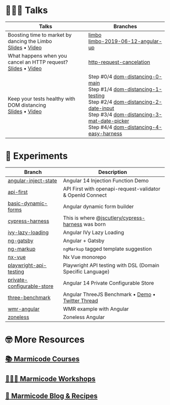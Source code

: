 # 👨🏻‍🍳 Talks

| Talks                                                                                                                                                                                                                                         | Branches                                                                                                                                                                                                                                                                                                                                                                                                                                                                                                                                                                                             |
| --------------------------------------------------------------------------------------------------------------------------------------------------------------------------------------------------------------------------------------------- | ---------------------------------------------------------------------------------------------------------------------------------------------------------------------------------------------------------------------------------------------------------------------------------------------------------------------------------------------------------------------------------------------------------------------------------------------------------------------------------------------------------------------------------------------------------------------------------------------------- |
| Boosting time to market by dancing the Limbo <br> [Slides](https://slides.com/yjaaidi/angular-up-boosting-time-to-market-by-dancing-the-limbo) • [Video](https://www.youtube.com/watch?v=izGz7H-8yIk&list=PLmYjp4_mTlX5Wn3dRCV-2NqFGPqHQN1ek) | [limbo](https://github.com/yjaaidi/experiments/tree/limbo) <br> [limbo-2019-06-12-angular-up](https://github.com/yjaaidi/experiments/tree/limbo-2019-06-12-angular-up)                                                                                                                                                                                                                                                                                                                                                                                                                               |
| What happens when you cancel an HTTP request? <br> [Slides](https://slides.com/yjaaidi/what-happens-when-you-cancel-an-http-request-6ed586#/) • [Video](https://www.youtube.com/watch?v=5P9XVObbvS4&list=PLmYjp4_mTlX5Wn3dRCV-2NqFGPqHQN1ek)  | [http-request-cancelation](https://github.com/yjaaidi/experiments/tree/http-request-cancelation)                                                                                                                                                                                                                                                                                                                                                                                                                                                                                                     |
| Keep your tests healthy with DOM distancing <br> [Slides](https://slides.com/yjaaidi/dom-distancing) • [Video](https://www.youtube.com/watch?v=ZKBHWcjFufw&list=PLmYjp4_mTlX5Wn3dRCV-2NqFGPqHQN1ek)                                           | Step #0/4 [dom-distancing-0-main](https://github.com/yjaaidi/experiments/tree/dom-distancing-0-main) <br> Step #1/4 [dom-distancing-1-testing](https://github.com/yjaaidi/experiments/tree/dom-distancing-1-testing) <br> Step #2/4 [dom-distancing-2-date-input](https://github.com/yjaaidi/experiments/tree/dom-distancing-2-date-input) <br> Step #3/4 [dom-distancing-3-mat-date-picker](https://github.com/yjaaidi/experiments/tree/dom-distancing-3-mat-date-picker) <br> Step #4/4 [dom-distancing-4-easy-harness](https://github.com/yjaaidi/experiments/tree/dom-distancing-4-easy-harness) |

# 🧪 Experiments

| Branch                                                                                               | Description                                                                                                                                        |
| ---------------------------------------------------------------------------------------------------- | -------------------------------------------------------------------------------------------------------------------------------------------------- |
| [angular-inject-state](https://github.com/yjaaidi/experiments/tree/inject-rx-state)                  | Angular 14 Injection Function Demo                                                                                                                 |
| [api-first](https://github.com/yjaaidi/experiments/tree/api-first)                                   | API First with openapi-request-validator & OpenId Connect                                                                                          |
| [basic-dynamic-forms](https://github.com/yjaaidi/experiments/tree/basic-dynamic-forms)               | Angular dynamic form builder                                                                                                                       |
| [cypress-harness](https://github.com/yjaaidi/experiments/tree/cypress-harness)                       | This is where [@jscutlery/cypress-harness](https://github.com/jscutlery/test-utils) was born                                                       |
| [ivy-lazy-loading](https://github.com/yjaaidi/experiments/tree/ivy-lazy-loading)                     | Angular IVy Lazy Loading                                                                                                                           |
| [ng-gatsby](https://github.com/yjaaidi/experiments/tree/ng-gatsby)                                   | Angular + Gatsby                                                                                                                                   |
| [ng-markup](https://github.com/yjaaidi/experiments/tree/ng-markup)                                   | `ngMarkup` tagged template suggestion                                                                                                              |
| [nx-vue](https://github.com/yjaaidi/experiments/tree/nx-vue)                                         | Nx Vue monorepo                                                                                                                                    |
| [playwright-api-testing](https://github.com/yjaaidi/experiments/tree/playwright-api-testing)         | Playwright API testing with DSL (Domain Specific Language)                                                                                         |
| [private-configurable-store](https://github.com/yjaaidi/experiments/tree/private-configurable-store) | Angular 14 Private Configurable Store                                                                                                              |
| [three-benchmark](https://github.com/yjaaidi/experiments/tree/three-benchmark)                       | Angular ThreeJS Benchmark • [Demo](https://ng-three-demo.marmicode.io/) • [Twitter Thread](https://twitter.com/yjaaidi/status/1202597287945539586) |
| [wmr-angular](https://github.com/yjaaidi/experiments/tree/wmr-angular)                               | WMR example with Angular                                                                                                                           |
| [zoneless](https://github.com/yjaaidi/experiments/tree/zoneless)                                     | Zoneless Angular                                                                                                                                   |

# 🤓 More Resources

## [📚 Marmicode Courses](https://courses.marmicode.io)

## [👨🏻‍🏫 Marmicode Workshops](https://marmicode.eventbrite.com)

## [📝 Marmicode Blog & Recipes](https://marmicode.io)
